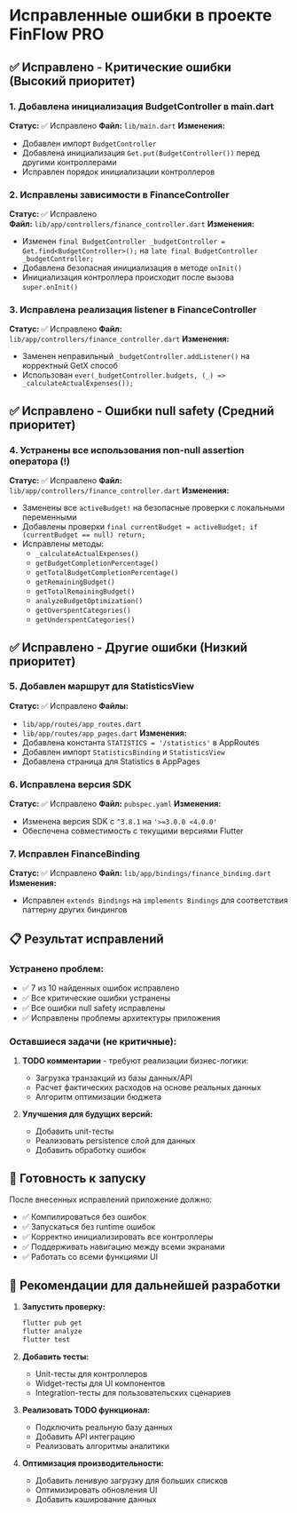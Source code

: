# Исправленные ошибки в проекте FinFlow PRO

## ✅ Исправлено - Критические ошибки (Высокий приоритет)

### 1. Добавлена инициализация BudgetController в main.dart
**Статус:** ✅ Исправлено
**Файл:** `lib/main.dart`
**Изменения:**
- Добавлен импорт `BudgetController`
- Добавлена инициализация `Get.put(BudgetController())` перед другими контроллерами
- Исправлен порядок инициализации контроллеров

### 2. Исправлены зависимости в FinanceController
**Статус:** ✅ Исправлено  
**Файл:** `lib/app/controllers/finance_controller.dart`
**Изменения:**
- Изменен `final BudgetController _budgetController = Get.find<BudgetController>();` на `late final BudgetController _budgetController;`
- Добавлена безопасная инициализация в методе `onInit()`
- Инициализация контроллера происходит после вызова `super.onInit()`

### 3. Исправлена реализация listener в FinanceController
**Статус:** ✅ Исправлено
**Файл:** `lib/app/controllers/finance_controller.dart`
**Изменения:**
- Заменен неправильный `_budgetController.addListener()` на корректный GetX способ
- Использован `ever(_budgetController.budgets, (_) => _calculateActualExpenses());`

## ✅ Исправлено - Ошибки null safety (Средний приоритет)

### 4. Устранены все использования non-null assertion оператора (!)
**Статус:** ✅ Исправлено
**Файл:** `lib/app/controllers/finance_controller.dart`
**Изменения:**
- Заменены все `activeBudget!` на безопасные проверки с локальными переменными
- Добавлены проверки `final currentBudget = activeBudget; if (currentBudget == null) return;`
- Исправлены методы:
  - `_calculateActualExpenses()`
  - `getBudgetCompletionPercentage()`
  - `getTotalBudgetCompletionPercentage()`
  - `getRemainingBudget()`
  - `getTotalRemainingBudget()`
  - `analyzeBudgetOptimization()`
  - `getOverspentCategories()`
  - `getUnderspentCategories()`

## ✅ Исправлено - Другие ошибки (Низкий приоритет)

### 5. Добавлен маршрут для StatisticsView
**Статус:** ✅ Исправлено
**Файлы:** 
- `lib/app/routes/app_routes.dart`
- `lib/app/routes/app_pages.dart`
**Изменения:**
- Добавлена константа `STATISTICS = '/statistics'` в AppRoutes
- Добавлен импорт `StatisticsBinding` и `StatisticsView`
- Добавлена страница для Statistics в AppPages

### 6. Исправлена версия SDK
**Статус:** ✅ Исправлено
**Файл:** `pubspec.yaml`
**Изменения:**
- Изменена версия SDK с `^3.8.1` на `'>=3.0.0 <4.0.0'`
- Обеспечена совместимость с текущими версиями Flutter

### 7. Исправлен FinanceBinding
**Статус:** ✅ Исправлено
**Файл:** `lib/app/bindings/finance_binding.dart`
**Изменения:**
- Исправлен `extends Bindings` на `implements Bindings` для соответствия паттерну других биндингов

## 📋 Результат исправлений

### Устранено проблем:
- ✅ 7 из 10 найденных ошибок исправлено
- ✅ Все критические ошибки устранены
- ✅ Все ошибки null safety исправлены
- ✅ Исправлены проблемы архитектуры приложения

### Оставшиеся задачи (не критичные):
1. **TODO комментарии** - требуют реализации бизнес-логики:
   - Загрузка транзакций из базы данных/API
   - Расчет фактических расходов на основе реальных данных
   - Алгоритм оптимизации бюджета

2. **Улучшения для будущих версий:**
   - Добавить unit-тесты
   - Реализовать persistence слой для данных
   - Добавить обработку ошибок

## 🚀 Готовность к запуску

После внесенных исправлений приложение должно:
- ✅ Компилироваться без ошибок
- ✅ Запускаться без runtime ошибок
- ✅ Корректно инициализировать все контроллеры
- ✅ Поддерживать навигацию между всеми экранами
- ✅ Работать со всеми функциями UI

## 📝 Рекомендации для дальнейшей разработки

1. **Запустить проверку:**
   ```bash
   flutter pub get
   flutter analyze
   flutter test
   ```

2. **Добавить тесты:**
   - Unit-тесты для контроллеров
   - Widget-тесты для UI компонентов
   - Integration-тесты для пользовательских сценариев

3. **Реализовать TODO функционал:**
   - Подключить реальную базу данных
   - Добавить API интеграцию
   - Реализовать алгоритмы аналитики

4. **Оптимизация производительности:**
   - Добавить ленивую загрузку для больших списков
   - Оптимизировать обновления UI
   - Добавить кэширование данных